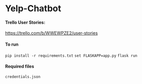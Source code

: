 # Yelp-Chatbot

#### Trello User Stories:

https://trello.com/b/WWEWPZE2/user-stories

#### To run

`pip install -r requirements.txt`
`set FLASKAPP=app.py`
`flask run`

#### Required files

`credentials.json`